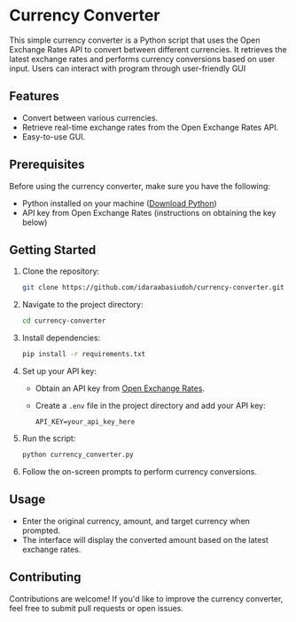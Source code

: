 # Currency Converter

This simple currency converter is a Python script that uses the Open Exchange Rates API to convert between different currencies. It retrieves the latest exchange rates and performs currency conversions based on user input. Users can interact with program through user-friendly GUI

## Features

- Convert between various currencies.
- Retrieve real-time exchange rates from the Open Exchange Rates API.
- Easy-to-use GUI.

## Prerequisites

Before using the currency converter, make sure you have the following:

- Python installed on your machine ([Download Python](https://www.python.org/downloads/))
- API key from Open Exchange Rates (instructions on obtaining the key below)

## Getting Started

1. Clone the repository:

    ```bash
    git clone https://github.com/idaraabasiudoh/currency-converter.git
    ```

2. Navigate to the project directory:

    ```bash
    cd currency-converter
    ```

3. Install dependencies:

    ```bash
    pip install -r requirements.txt
    ```

4. Set up your API key:

    - Obtain an API key from [Open Exchange Rates](https://openexchangerates.org/signup).
    - Create a `.env` file in the project directory and add your API key:

        ```env
        API_KEY=your_api_key_here
        ```

5. Run the script:

    ```bash
    python currency_converter.py
    ```

6. Follow the on-screen prompts to perform currency conversions.

## Usage

- Enter the original currency, amount, and target currency when prompted.
- The interface will display the converted amount based on the latest exchange rates.

## Contributing

Contributions are welcome! If you'd like to improve the currency converter, feel free to submit pull requests or open issues.
